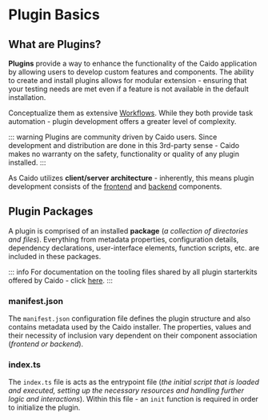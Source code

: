 # Plugin Basics

## What are Plugins?

**Plugins** provide a way to enhance the functionality of the Caido application by allowing users to develop custom features and components. The ability to create and install plugins allows for modular extension - ensuring that your testing needs are met even if a feature is not available in the default installation.

Conceptualize them as extensive [Workflows](/concepts/essentials/workflows.md). While they both provide task automation - plugin development offers a greater level of complexity.

::: warning
Plugins are community driven by Caido users. Since development and distribution are done in this 3rd-party sense - Caido makes no warranty on the safety, functionality or quality of any plugin installed.
:::

As Caido utilizes **client/server architecture** - inherently, this means plugin development consists of the [frontend](/concepts/plugins/frontend.md) and [backend](/concepts/plugins/backend.md) components.

## Plugin Packages

A plugin is comprised of an installed **package** (_a collection of directories and files_). Everything from metadata properties, configuration details, dependency declarations, user-interface elements, function scripts, etc. are included in these packages.

::: info
For documentation on the tooling files shared by all plugin starterkits offered by Caido - click [here](/concepts/plugins/plugin_tooling.md).
:::

### manifest.json

The `manifest.json` configuration file defines the plugin structure and also contains metadata used by the Caido installer. The properties, values and their necessity of inclusion vary dependent on their component association (_frontend or backend_).

### index.ts

The `index.ts` file is acts as the entrypoint file (_the initial script that is loaded and executed, setting up the necessary resources and handling further logic and interactions_). Within this file - an `init` function is required in order to initialize the plugin.
